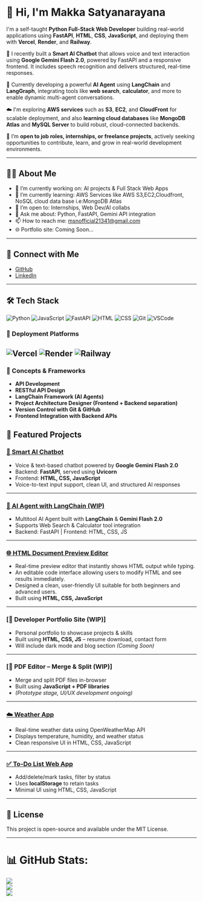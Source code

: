 
# 👋 Hi, I'm Makka Satyanarayana



I'm a self-taught **Python Full-Stack Web Developer** building real-world applications using **FastAPI**, **HTML**, **CSS**, **JavaScript**, and deploying them with **Vercel**, **Render**, and **Railway**.

🔧 I recently built a **Smart AI Chatbot** that allows voice and text interaction using **Google Gemini Flash 2.0**, powered by FastAPI and a responsive frontend. It includes speech recognition and delivers structured, real-time responses.

🧠 Currently developing a powerful **AI Agent** using **LangChain** and **LangGraph**, integrating tools like **web search**, **calculator**, and more to enable dynamic multi-agent conversations.

☁️ I'm exploring **AWS services** such as **S3**, **EC2**, and **CloudFront** for scalable deployment, and also **learning cloud databases** like **MongoDB Atlas** and **MySQL Server** to build robust, cloud-connected backends.

💼 I’m **open to job roles, internships, or freelance projects**, actively seeking opportunities to contribute, learn, and grow in real-world development environments.

---

## 🧑‍💻 About Me

- 🔭 I’m currently working on: AI projects & Full Stack Web Apps  
- 🌱 I’m currently learning: AWS Services like AWS S3,EC2,Cloudfront, NoSQL cloud data base i.e:MongoDB  Atlas
- 🤝 I’m open to: Internships, Web Dev/AI collabs  
- 💬 Ask me about: Python, FastAPI, Gemini API integration  
- 📫 How to reach me: msnofficial21341@gmail.com  
- 🌐 Portfolio site: Coming Soon...

---

## 🔗 Connect with Me

- [GitHub](https://github.com/msn123-satya)
- [LinkedIn](https://www.linkedin.com/in/satya-python-dev)

---

## 🛠️ Tech Stack

![Python](https://img.shields.io/badge/-Python-3776AB?style=flat&logo=python&logoColor=white)
![JavaScript](https://img.shields.io/badge/-JavaScript-F7DF1E?style=flat&logo=javascript&logoColor=black)
![FastAPI](https://img.shields.io/badge/-FastAPI-009688?style=flat&logo=fastapi&logoColor=white)
![HTML](https://img.shields.io/badge/-HTML5-E34F26?style=flat&logo=html5&logoColor=white)
![CSS](https://img.shields.io/badge/-CSS3-1572B6?style=flat&logo=css3&logoColor=white)
![Git](https://img.shields.io/badge/-Git-F05032?style=flat&logo=git&logoColor=white)
![VSCode](https://img.shields.io/badge/-VS%20Code-007ACC?style=flat&logo=visual-studio-code&logoColor=white)

### 🚀 Deployment Platforms
![Vercel](https://img.shields.io/badge/-Vercel-000000?style=flat&logo=vercel&logoColor=white)
![Render](https://img.shields.io/badge/-Render-46E3B7?style=flat&logo=render&logoColor=white)
![Railway](https://img.shields.io/badge/-Railway-141414?style=flat&logo=railway&logoColor=white)
---
### 🧠 Concepts & Frameworks
- **API Development**
- **RESTful API Design**
- **LangChain Framework (AI Agents)**
- **Project Architecture Designer (Frontend + Backend separation)**
- **Version Control with Git & GitHub**
- **Frontend Integration with Backend APIs**

## 🚀 Featured Projects

### [🤖 Smart AI Chatbot](https://github.com/msn123-satya/msn-chat-bot)
- Voice & text-based chatbot powered by **Google Gemini Flash 2.0**
- Backend: **FastAPI**, served using **Uvicorn**
- Frontend: **HTML, CSS, JavaScript**
- Voice-to-text input support, clean UI, and structured AI responses

---

### [🧠 AI Agent with LangChain (WIP)](https://github.com/msn123-satya/Multi-Agent-AI-System) 
- Multitool AI Agent built with **LangChain** & **Gemini Flash 2.0**
- Supports Web Search & Calculator tool integration
- Backend: FastAPI | Frontend: HTML, CSS, JS

---

### [🌐 HTML Document Preview Editor](https://html-previe-editor.vercel.app)
- Real-time preview editor that instantly shows HTML output while typing.
- An editable code interface allowing users to modify HTML and see results immediately.
- Designed a clean, user-friendly UI suitable for both beginners and advanced users.
- Built using **HTML, CSS, JavaScript**

---

### [🌟 Developer Portfolio Site (WIP)]
- Personal portfolio to showcase projects & skills
- Built using **HTML, CSS, JS** – resume download, contact form
- Will include dark mode and blog section *(Coming Soon)*

---

### [📄 PDF Editor – Merge & Split (WIP)]
- Merge and split PDF files in-browser
- Built using **JavaScript + PDF libraries**
- *(Prototype stage, UI/UX development ongoing)*

---

### [☁️ Weather App](https://weather-app-nu-pied-24.vercel.app)
- Real-time weather data using OpenWeatherMap API
- Displays temperature, humidity, and weather status
- Clean responsive UI in HTML, CSS, JavaScript

---

### [✅ To-Do List Web App](https://to-do-list-app-gamma-one.vercel.app)
- Add/delete/mark tasks, filter by status
- Uses **localStorage** to retain tasks
- Minimal UI using HTML, CSS, JavaScript

---
## 📜 License

This project is open-source and available under the MIT License.

---

# 📊 GitHub Stats:
![](https://github-readme-stats.vercel.app/api?username=msn123-satya&theme=dark&hide_border=false&include_all_commits=true&count_private=true)<br/>
![](https://nirzak-streak-stats.vercel.app/?user=msn123-satya&theme=dark&hide_border=false)<br/>
![](https://github-readme-stats.vercel.app/api/top-langs/?username=msn123-satya&theme=dark&hide_border=false&include_all_commits=false&count_private=false&layout=compact)


